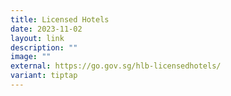 ```yaml
---
title: Licensed Hotels
date: 2023-11-02
layout: link
description: ""
image: ""
external: https://go.gov.sg/hlb-licensedhotels/
variant: tiptap
---
```

